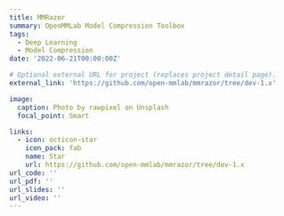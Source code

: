 ```yaml
---
title: MMRazor
summary: OpenMMLab Model Compression Toolbox
tags:
  - Deep Learning
  - Model Compression
date: '2022-06-21T00:00:00Z'

# Optional external URL for project (replaces project detail page).
external_link: 'https://github.com/open-mmlab/mmrazor/tree/dev-1.x'

image:
  caption: Photo by rawpixel on Unsplash
  focal_point: Smart

links:
  - icon: octicon-star
    icon_pack: fab
    name: Star
    url: https://github.com/open-mmlab/mmrazor/tree/dev-1.x
url_code: ''
url_pdf: ''
url_slides: ''
url_video: ''
---
```

